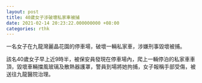 ```yaml
---
layout: post
title: 40歲女子涉破壞私家車被捕
date: 2021-02-14 20:23:22.000000000 +08:00
categories: rthk
---
```


一名女子在九龍灣麗晶花園的停車場，破壞一輛私家車，涉嫌刑事毀壞被捕。

該名40歲女子早上近9時半，被保安員發現在停車場內，爬上一輛停泊的私家車車頂，毀壞車輛擋風玻璃及散熱器護罩，警員到場將她拘捕，女子報稱手部受傷，被送往九龍醫院治理。
